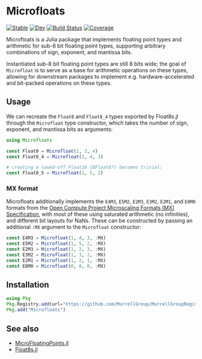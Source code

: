 # Microfloats

[![Stable](https://img.shields.io/badge/docs-stable-blue.svg)](https://MurrellGroup.github.io/Microfloats.jl/stable/)
[![Dev](https://img.shields.io/badge/docs-dev-blue.svg)](https://MurrellGroup.github.io/Microfloats.jl/dev/)
[![Build Status](https://github.com/MurrellGroup/Microfloats.jl/actions/workflows/CI.yml/badge.svg?branch=main)](https://github.com/MurrellGroup/Microfloats.jl/actions/workflows/CI.yml?query=branch%3Amain)
[![Coverage](https://codecov.io/gh/MurrellGroup/Microfloats.jl/branch/main/graph/badge.svg)](https://codecov.io/gh/MurrellGroup/Microfloats.jl)

Microfloats is a Julia package that implements floating point types and arithmetic for sub-8 bit floating point types, supporting arbitrary combinations of sign, exponent, and mantissa bits.

Instantiated sub-8 bit floating point types are still 8 bits wide; the goal of `Microfloat` is to serve as a base for arithmetic operations on these types, allowing for downstream packages to implement e.g. hardware-accelerated and bit-packed operations on these types.

## Usage

We can recreate the `Float8` and `Float8_4` types exported by Float8s.jl through the `Microfloat` type constructor, which takes the number of sign, exponent, and mantissa bits as arguments:

```julia
using Microfloats

const Float8 = Microfloat(1, 3, 4)
const Float8_4 = Microfloat(1, 4, 3)

# creating a sawed-off Float16 (BFloat8?) becomes trivial:
const Float8_5 = Microfloat(1, 5, 2)
```

### MX format

Microfloats additionally implements the `E4M3`, `E5M2`, `E2M3`, `E3M2`, `E2M1`, and `E8M0` formats from the [Open Compute Project Microscaling Formats (MX) Specification](https://www.opencompute.org/documents/ocp-microscaling-formats-mx-v1-0-spec-final-pdf), with most of these using saturated arithmetic (no infinities), and different bit layouts for NaNs. These can be constructed by passing an additional `:MX` argument to the `Microfloat` constructor:

```julia
const E4M3 = Microfloat(1, 4, 3, :MX)
const E5M2 = Microfloat(1, 5, 2, :MX)
const E2M3 = Microfloat(1, 2, 3, :MX)
const E3M2 = Microfloat(1, 3, 2, :MX)
const E2M1 = Microfloat(1, 2, 1, :MX)
const E8M0 = Microfloat(0, 8, 0, :MX)
```

## Installation

```julia
using Pkg
Pkg.Registry.add(url="https://github.com/MurrellGroup/MurrellGroupRegistry")
Pkg.add("Microfloats")
```

## See also

- [MicroFloatingPoints.jl](https://github.com/goualard-f/MicroFloatingPoints.jl)
- [Float8s.jl](https://github.com/JuliaMath/Float8s.jl)
